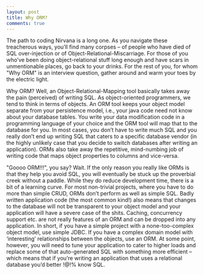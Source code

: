 ```yaml
---
layout: post
title: Why ORM?
comments: true
---
```


The path to coding Nirvana is a long one. As you navigate these treacherous ways, you’ll find many corpses – of people who have died of SQL over-injection or of Object-Relational-Miscarriage. For those of you who’ve been doing object-relational stuff long enough and have scars in unmentionable places, go back to your drinks. For the rest of you, for whom "Why ORM" is an interview question, gather around and warm your toes by the electric light.

Why ORM? Well, an Object-Relational-Mapping tool basically takes away the pain (perceived) of writing SQL. As object-oriented programmers, we tend to think in terms of objects. An ORM tool keeps your object model separate from your persistence model, i.e., your java code need not know about your database tables. You write your data modification code in a programming language of your choice and the ORM tool will map that to the database for you. In most cases, you don’t have to write much SQL and you really don’t end up writing SQL that caters to a specific database vendor (in the highly unlikely case that you decide to switch databases after writing an application). ORMs also take away the repetitive, mind-numbing job of writing code that maps object properties to columns and vice-versa.

"Goooo ORM!!!", you say? Wait. If the only reason you really like ORMs is that they help you avoid SQL, you will eventually be stuck up the proverbial creek without a paddle. While they do reduce development time, there is a bit of a learning curve. For most non-trivial projects, where you have to do more than simple CRUD, ORMs don’t perform as well as simple SQL. Badly written application code (the most common kind!) also means that changes to the database will not be transparent to your object model and your application will have a severe case of the shits. Caching, concurrency support etc. are not really features of an ORM and can be dropped into any application.
In short, if you have a simple project with a none-too-complex object model, use simple JDBC. If you have a complex domain model with ‘interesting’ relationships between the objects, use an ORM. At some point, however, you will need to tune your application to cater to higher loads and replace some of that auto-generated SQL with something more efficient – which means that if you’re writing an application that uses a relational database you’d better !$@!%@#$% know SQL.